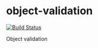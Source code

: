 # object-validation

[![Build Status](https://travis-ci.org/amaksymov/object-validation.svg?branch=master)](https://travis-ci.org/amaksymov/object-validation)

Object validation
